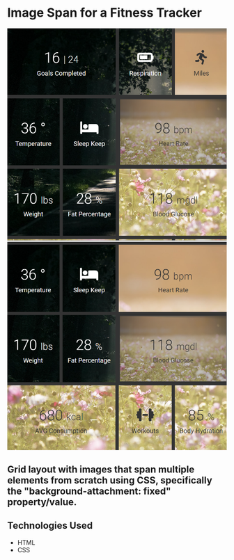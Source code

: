 # Image Span for a Fitness Tracker

![Screenshot](screenshot6.png)
![Screenshot](screenshot7.png)

##  Grid layout with images that span multiple elements from scratch using CSS, specifically the "background-attachment: fixed" property/value.

## Technologies Used

- HTML
- CSS

